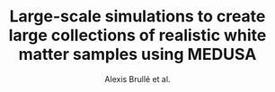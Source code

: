 ---
cat: gaia
subcat: ginkgo
bestof: false
author: Alexis Brullé et al.
title: Large-scale simulations to create large collections of realistic white matter samples using MEDUSA
type: inproceedings
url: https -//archive.ismrm.org/2022/2726.html
doi: 10.58530/2022/2726
---